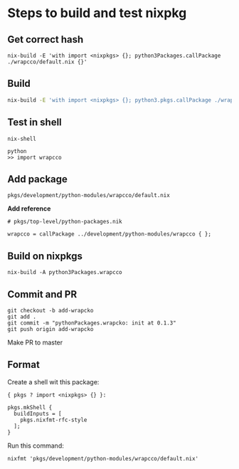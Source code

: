 # Steps to build and test nixpkg

## Get correct hash
```
nix-build -E 'with import <nixpkgs> {}; python3Packages.callPackage ./wrapcco/default.nix {}'
```

## Build
```sh
nix-build -E 'with import <nixpkgs> {}; python3.pkgs.callPackage ./wrapcco/default.nix {}'
```

## Test in shell
```
nix-shell

python
>> import wrapcco
```


## Add package
```
pkgs/development/python-modules/wrapcco/default.nix
```

**Add reference**
```
# pkgs/top-level/python-packages.nik

wrapcco = callPackage ../development/python-modules/wrapcco { };
```

## Build on nixpkgs
```
nix-build -A python3Packages.wrapcco
```

## Commit and PR
```
git checkout -b add-wrapcko
git add .
git commit -m "pythonPackages.wrapcko: init at 0.1.3"
git push origin add-wrapcko
```

Make PR to master

## Format
Create a shell wit this package:
```
{ pkgs ? import <nixpkgs> {} }:

pkgs.mkShell {
  buildInputs = [
    pkgs.nixfmt-rfc-style
  ];
}
```
Run this command:
```
nixfmt 'pkgs/development/python-modules/wrapcco/default.nix'
```
